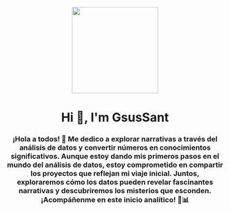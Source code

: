 
<div id ="header" align="center">
    <img src="https://media.giphy.com/media/v1.Y2lkPTc5MGI3NjExa2RnbzVxdGFxaW03c282bWR1dWpjZTVodnNzZzh0a3Q0NzBpZGN3YSZlcD12MV9pbnRlcm5hbF9naWZfYnlfaWQmY3Q9Zw/LaVp0AyqR5bGsC5Cbm/giphy.gif" width="200" />
    <h1 align="center"> Hi 👋, I'm GsusSant</h1>
    <h3 align="center"> ¡Hola a todos! 👋 Me dedico a explorar narrativas a través del análisis de datos y convertir números en conocimientos significativos. Aunque estoy dando mis primeros pasos en el mundo del análisis de datos, estoy comprometido en compartir los proyectos que reflejan mi viaje inicial. Juntos, exploraremos cómo los datos pueden revelar fascinantes narrativas y descubriremos los misterios que esconden. ¡Acompáñenme en este inicio analítico! 🚀📊
    </h3>

</div>

<!--
**GsusSant/GsusSant** is a ✨ _special_ ✨ repository because its `README.md` (this file) appears on your GitHub profile.

Here are some ideas to get you started:

- 🔭 I’m currently working on ...
- 🌱 I’m currently learning ...
- 👯 I’m looking to collaborate on ...
- 🤔 I’m looking for help with ...
- 💬 Ask me about ...
- 📫 How to reach me: ...
- 😄 Pronouns: ...
- ⚡ Fun fact: ...
-->
